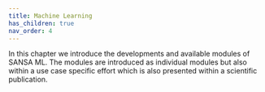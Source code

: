```yaml
---
title: Machine Learning
has_children: true
nav_order: 4
---
```

In this chapter we introduce the developments and available modules of SANSA ML. The modules are introduced as individual modules but also within a use case specific effort which is also presented within a scientific publication. 
